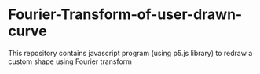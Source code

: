 # Fourier-Transform-of-user-drawn-curve
This repository contains javascript program (using p5.js library) to redraw a custom shape using Fourier transform

